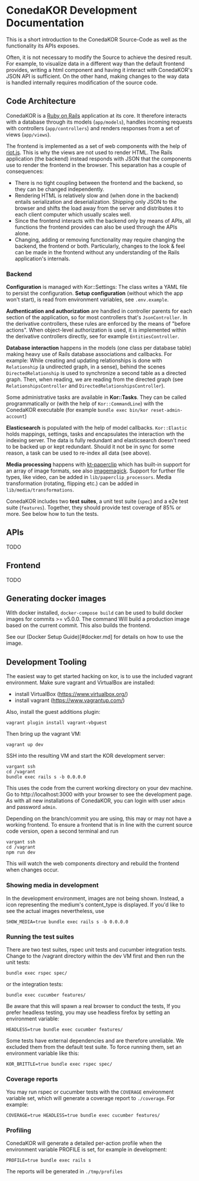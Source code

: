 # ConedaKOR Development Documentation

This is a short introduction to the ConedaKOR Source-Code as well as the
functionality its APIs exposes.

Often, it is not necessary to modify the Source to achieve the desired result.
For example, to visualize data in a different way than the default frontend
provides, writing a html component and having it interact with ConedaKOR's
JSON API is sufficient. On the other hand, making changes to the way data is
handled internally requires modification of the source code.

## Code Architecture

ConedaKOR is a [Ruby on Rails](https://rubyonrails.org) application at its core.
It therefore interacts with a database through its models (`app/models`),
handles incoming requests with controllers (`app/controllers`) and renders
responses from a set of views (`app/views`).

The frontend is implemented as a set of web components with the help of
[riot.js](https://riot.js.org). This is why the views are not used to render
HTML. The Rails application (the backend) instead responds with JSON that the
components use to render the frontend in the browser. This separation has a
couple of consequences:

* There is no tight coupling between the frontend and the backend, so they can
  be changed independently.
* Rendering HTML is relatively slow and (when done in the backend) entails
  serialization and deserialization. Shipping only JSON to the browser and
  shifts the load away from the server and distributes it to each client
  computer which usually scales well.
* Since the frontend interacts with the backend only by means of APIs, all
  functions the frontend provides can also be used through the APIs alone.
* Changing, adding or removing functionality may require changing the backend,
  the frontend or both. Particularly, changes to the look & feel can be made in
  the frontend without any understanding of the Rails application's internals.

### Backend

**Configuration** is managed with Kor::Settings: The class writes a YAML file
to persist the configuration. **Setup configuration** (without which the app
won't start), is read from environment variables, see `.env.example`.

**Authentication and authorization** are handled in controller parents for each
section of the application, so for most controllers that's `JsonController`. In
the derivative controllers, these rules are enforced by the means of "before
actions". When object-level authorization is used, it is implemented within the
derivative controllers directly, see for example `EntitiesController`.

**Database interaction** happens in the models (one class per database table)
making heavy use of Rails database associations and callbacks. For example:
While creating and updating relationships is done with `Relationship` (a
undirected graph, in a sense), behind the scenes `DirectedRelationship` is used
to synchronize a second table as a directed graph. Then, when reading, we are
reading from the directed graph (see `RelationshipsController` and
`DirectedRelationshipsController`).

Some administrative tasks are available in **Kor::Tasks**. They can be called
programmatically or (with the help of `Kor::CommandLine`) with the ConedaKOR
executable (for example `bundle exec bin/kor reset-admin-account`)

**Elasticsearch** is populated with the help of model callbacks. `Kor::Elastic`
holds mappings, settings, tasks and encapsulates the interaction wth the
indexing server. The data is fully redundant and elasticsearch doesn't need to
be backed up or kept redundant. Should it not be in sync for some reason, a task
can be used to re-index all data (see above).

**Media processing** happens with
[kt-paperclip](https://github.com/kreeti/kt-paperclip) which has built-in
support for an array of image formats, see also
[imagemagick](https://imagemagick.org). Support for further file types, like
video, can be added in `lib/paperclip_processors`. Media transformation
(rotating, flipping etc.) can be added in `lib/media/transformations`.

ConedaKOR includes two **test suites**, a unit test suite (`spec`) and a e2e
test suite (`features`). Together, they should provide test coverage of 85% or
more. See below how to tun the tests.

## APIs

TODO

## Frontend

TODO

## Generating docker images

With docker installed, `docker-compose build` can be used to build docker images
for commits >= v5.0.0. The command Will build a production image based on the
current commit. This also builds the frontend.

See our (Docker Setup Guide)[#docker.md] for details on how to use the image.

## Development Tooling

The easiest way to get started hacking on kor, is to use the included vagrant
environment. Make sure vagrant and VirtualBox are installed:

* install VirtualBox (https://www.virtualbox.org/)
* install vagrant (https://www.vagrantup.com/)

Also, install the guest additions plugin:

    vagrant plugin install vagrant-vbguest

Then bring up the vagrant VM:

    vagrant up dev

SSH into the resulting VM and start the KOR development server:

    vargant ssh
    cd /vagrant
    bundle exec rails s -b 0.0.0.0

This uses the code from the current working directory on your dev machine. Go to
http://localhost:3000 with your browser to see the development page. As with all
new installations of ConedaKOR, you can login with user `admin` and password
`admin`.

Depending on the branch/commit you are using, this may or may not have a working
frontend. To ensure a frontend that is in line with the current source code
version, open a second terminal and run

    vargant ssh
    cd /vagrant
    npm run dev

This will watch the web components directory and rebuild the frontend when
changes occur.

### Showing media in development

In the development environment, images are not being shown. Instead, a icon
representing the medium's content_type is displayed. If you'd like to see the
actual images nevertheless, use

    SHOW_MEDIA=true bundle exec rails s -b 0.0.0.0

### Running the test suites

There are two test suites, rspec unit tests and cucumber integration tests.
Change to the /vagrant directory within the dev VM first and then run
the unit tests:

    bundle exec rspec spec/

or the integration tests:

    bundle exec cucumber features/

Be aware that this will spawn a real browser to conduct the tests, If you prefer
headless testing, you may use headless firefox by setting an environment
variable:

    HEADLESS=true bundle exec cucumber features/

Some tests have external dependencies and are therefore unreliable. We excluded
them from the default test suite. To force running them, set an environment
variable like this:

    KOR_BRITTLE=true bundle exec rspec spec/

### Coverage reports

You may run rspec or cucumber tests with the `COVERAGE` environment variable
set, which will generate a coverage report to `./coverage`. For example:

    COVERAGE=true HEADLESS=true bundle exec cucumber features/

### Profiling

ConedaKOR will generate a detailed per-action profile when the environment
variable PROFILE is set, for example in development:

    PROFILE=true bundle exec rails s

The reports will be generated in `./tmp/profiles`